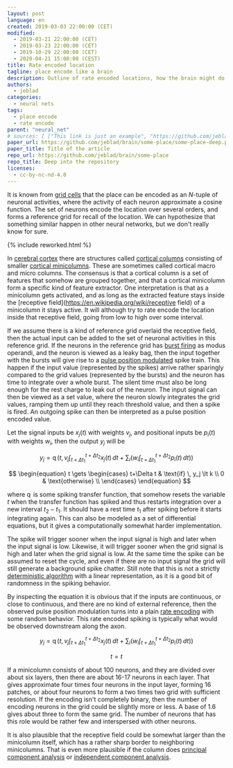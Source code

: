 ```yaml
---
layout: post
language: en
created: 2019-03-03 22:00:00 (CET)
modified:
  - 2019-03-21 22:00:00 (CET)
  - 2019-03-23 22:00:00 (CET)
  - 2019-10-29 22:00:00 (CET)
  - 2020-04-21 15:08:00 (CEST)
title: Rate encoded location
tagline: place encode like a brain
description: Outline of rate encoded locations, how the brain might do it, and a possible approximation for an artificial neural net.
authors:
  - jeblad
categories:
  - neural nets
tags:
  - place encode
  - rate encode
parent: "neural_net"
# sources: [ ["This link is just an example", "https://github.com/jeblad/brain/some-place/some-place-deep.pdf"], ["This link is just an example", "https://github.com/jeblad/brain/some-place/some-other-place/"] ]
paper_url: https://github.com/jeblad/brain/some-place/some-place-deep.pdf
paper_title: Title of the article
repo_url: https://github.com/jeblad/brain/some-place
repo_title: Deep into the repository
licenses:
  - cc-by-nc-nd-4.0
---
```


It is known from [grid cells](https://en.wikipedia.org/wiki/grid_cells) that the place can be encoded as an $N$-tuple of neuronal activities, where the activity of each neuron approximate a cosine function. The set of neurons encode the location over several orders, and forms a reference grid for recall of the location. We can hypothesize that something similar happen in other neural networks, but we don't really know for sure.

<!--more-->

{% include reworked.html %}

In [cerebral cortex](https://en.wikipedia.org/wiki/cerebral_cortex) there are structures called [cortical columns](https://en.wikipedia.org/wiki/cortical_column) consisting of smaller [cortical minicolumns](https://en.wikipedia.org/wiki/cortical_minicolumn). These are sometimes called cortical macro and micro columns. The consensus is that a cortical column is a set of features that somehow are grouped together, and that a cortical minicolumn form a specific kind of feature extractor. One interpretation is that as a minicolumn gets activated, and as long as the extracted feature stays inside the [receptive field](https://en.wikipedia.org/wiki/receptive field) of a minicolumn it stays active. It will although try to rate encode the location inside that receptive field, going from low to high over some interval.

If we assume there is a kind of reference grid overlaid the receptive field, then the actual input can be added to the set of neuronal activities in this reference grid. If the neurons in the reference grid has [burst firing](https://en.wikipedia.org/wiki/burst_firing) as modus operandi, and the neuron is viewed as a leaky bag, then the input together with the bursts will give rise to a [pulse position modulated](https://en.wikipedia.org/wiki/Pulse-position_modulation) spike train. This happen if the input value (represented by the spikes) arrive rather sparingly compared to the grid values (represented by the bursts) and the neuron has time to integrate over a whole burst. The silent time must also be long enough for the rest charge to leak out of the neuron. The input signal can then be viewed as a set value, where the neuron slowly integrates the grid values, ramping them up until they reach threshold value, and then a spike is fired. An outgoing spike can then be interpreted as a pulse position encoded value.

Let the signal inputs be $x_j(t)$ with weights $v_j$, and positional inputs be $p_i(t)$ with weights $w_i$, then the output $y_j$ will be

$$
\begin{equation}
y_j = \operatorname{q} \left ( t, v_j \int_{t+\Delta t_1}^{t+\Delta t_2} x_j(t)\, dt + \sum_i \left ( w_i \int_{t+\Delta t_1}^{t+\Delta t_2} p_i(t)\, dt \right ) \right )
\end{equation}
$$

$$
\begin{equation}
t \gets
\begin{cases}
t+\Delta t & \text{if} \, y_j \lt k \\
0 & \text{otherwise} \\
\end{cases}
\end{equation}
$$

where $\operatorname{q}$ is some spiking transfer function, that somehow resets the variable $t$ when the transfer function has spiked and thus restarts integration over a new interval $t_2 - t_1$. It should have a rest time $t_1$ after spiking before it starts integrating again. This can also be modeled as a set of differential equations, but it gives a computationally somewhat harder implementation.

The spike will trigger sooner when the input signal is high and later when the input signal is low. Likewise, it will trigger sooner when the grid signal is high and later when the grid signal is low. At the same time the spike can be assumed to reset the cycle, and even if there are no input signal the grid will still generate a background spike chatter. Still note that this is not a strictly [deterministic algorithm](https://en.wikipedia.org/wiki/Deterministic_algorithm) with a linear representation, as it is a good bit of randomness in the spiking behavior.

By inspecting the equation it is obvious that if the inputs are continuous, or close to continuous, and there are no kind of external reference, then the observed pulse position modulation turns into a plain [rate encoding](https://en.wikipedia.org/wiki/Rate_coding) with some random behavior. This rate encoded spiking is typically what would be observed downstream along the axon.

$$
\begin{equation}
y_j = \operatorname{q} \left ( t, v_j \int_{t+\Delta t_1}^{t+\Delta t_2} x_j(t)\, dt + \sum_i \left ( w_i \int_{t+\Delta t_1}^{t+\Delta t_2} p_i(t)\, dt \right ) \right )
\end{equation}
$$

$$
\begin{equation}
t = t
\end{equation}
$$

If a minicolumn consists of about 100 neurons, and they are divided over about six layers, then there are about 16-17 neurons in each layer. That gives approximate four times four neurons in the input layer, forming 16 patches, or about four neurons to form a two times two grid with sufficient resolution. If the encoding isn't completely binary, then the number of encoding neurons in the grid could be slightly more or less. A base of 1.6 gives about three to form the same grid. The number of neurons that has this role would be rather few and interspersed with other neurons.

It is also plausible that the receptive field could be somewhat larger than the minicolumn itself, which has a rather sharp border to neighboring minicolumns. That is even more plausible if the column does [principal component analysis](https://en.wikipedia.org/wiki/principal_component_analysis) or [independent component analysis](https://en.wikipedia.org/wiki/principal_component_analysis).
